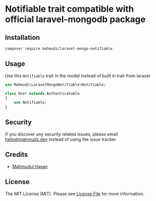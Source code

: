 # Notifiable trait compatible with official laravel-mongodb package

## Installation
``` bash
composer require mahmudz/laravel-mongo-notifiable
```

## Usage

Use this `Notifiable` trait in the model instead of built in trait from laravel.

``` php
use Mahmudz\LaravelMongoNotifiable\Notifiable;

class User extends Authenticatable
{
    use Notifiable;
}
```

## Security

If you discover any security related issues, please email [hello@mahmudz.dev](mailto:hello@mahmudz.dev) instead of using the issue tracker.

## Credits
- [Mahmudul Hasan](https://mahmudz.dev)

## License

The MIT License (MIT). Please see [License File](LICENSE.md) for more information.
